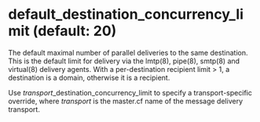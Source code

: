 # default_destination_concurrency_limit (default: 20)

The default maximal number of parallel deliveries to the same
destination. This is the default limit for delivery via the lmtp(8),
pipe(8), smtp(8) and virtual(8) delivery agents.
With a per-destination recipient limit > 1, a destination is a domain,
otherwise it is a recipient.



 Use *transport*\_destination\_concurrency\_limit to specify a
transport-specific override, where *transport* is the master.cf
name of the message delivery transport.



